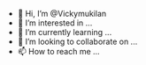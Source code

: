 - 👋 Hi, I’m @Vickymukilan
- 👀 I’m interested in ...
- 🌱 I’m currently learning ...
- 💞️ I’m looking to collaborate on ...
- 📫 How to reach me ...

<!---
Vickymukilan/Vickymukilan is a ✨ special ✨ repository because its `README.md` (this file) appears on your GitHub profile.
You can click the Preview link to take a look at your changes.
--->
